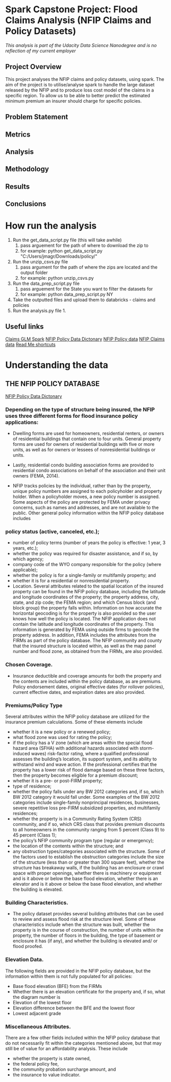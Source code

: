# Spark Capstone Project: Flood Claims Analysis (NFIP Claims and Policy Datasets)
*This analysis is part of the Udacity Data Science Nanodegree and is no reflection of my current employer*

## Project Overview

This project analyses the NFIP claims and policy datasets, using spark. The aim of the project is to utilise/analyse spark to handle the large dataset released by the NFIP and to produce loss cost model of the claims in a specific region. To allow us to be able to better predict the estimated minimum premium an insurer should charge for specific policies. 

## Problem Statement


## Metrics


## Analysis


## Methodology


## Results


## Conclusions



# How run the analysis

1. Run the get_data_script.py file (this will take awhile)
    1. pass arguement for the path of where to download the zip to
    2. for example: python get_data_script.py "C:/Users/jmagr/Downloads/policy/" 
2. Run the unzip_csvs.py file
    1. pass argument for the path of where the zips are located and the output folder
    2. for example: python unzip_csvs.py 
3. Run the data_prep_script.py file
    1. pass arguement for the State you want to filter the datasets for
    2. for example: python data_prep_script.py NY
4. Take the outputted files and upload them to databricks - claims and policies
5. Run the analysis.py file
    1. 

## Useful links

[Claims GLM Spark](http://people.stat.sc.edu/haigang/GLM_in_spark.html)
[NFIP Policy Data Dictonary](https://www.nap.edu/read/21848/chapter/5#51)
[NFIP Policy data](https://www.fema.gov/media-library/assets/documents/180376)
[NFIP Claims data](https://www.fema.gov/media-library/assets/documents/180374)
[Read Me shortcuts](https://github.com/tchapi/markdown-cheatsheet/blob/master/README.md)

# Understanding the data

## THE NFIP POLICY DATABASE

[NFIP Policy Data Dictonary](https://www.nap.edu/read/21848/chapter/5#51)

### Depending on the type of structure being insured, the NFIP uses three different forms for flood insurance policy applications:

* Dwelling forms are used for homeowners, residential renters, or owners of residential buildings that contain one to four units.
General property forms are used for owners of residential buildings with five or more units, as well as for owners or lessees of nonresidential buildings or units.
* Lastly, residential condo building association forms are provided to residential condo associations on behalf of the association and their unit owners (FEMA, 2014).


* NFIP tracks policies by the individual, rather than by the property, unique policy numbers are assigned to each policyholder and property holder. When a policyholder moves, a new policy number is assigned. Some aspects of the policy are protected by FEMA under privacy concerns, such as names and addresses, and are not available to the public. Other general policy information within the NFIP policy database includes

### policy status (active, canceled, etc.);
* number of policy terms (number of years the policy is effective: 1 year, 3 years, etc.);
* whether the policy was required for disaster assistance, and if so, by which agency;
* company code of the WYO company responsible for the policy (where applicable);
* whether the policy is for a single-family or multifamily property; and
* whether it is for a residential or nonresidential property.
* Location. Several attributes related to the spatial location of the insured property can be found in the NFIP policy database, including the latitude and longitude coordinates of the property; the property address, city, state, and zip code; the FEMA region; and which Census block (and block group) the property falls within. Information on how accurate the horizontal geocoding is for the property is also provided so the user knows how well the policy is located. The NFIP application does not contain the latitude and longitude coordinates of the property. This information is generated by FEMA using outside firms to geocode the property address. In addition, FEMA includes the attributes from the FIRMs as part of the policy database. The NFIP community and county that the insured structure is located within, as well as the map panel number and flood zone, as obtained from the FIRMs, are also provided.

### Chosen Coverage. 
* Insurance deductible and coverage amounts for both the property and the contents are included within the policy database, as are premiums. Policy endorsement dates, original effective dates (for rollover policies), current effective dates, and expiration dates are also provided.

### Premiums/Policy Type
Several attributes within the NFIP policy database are utilized for the insurance premium calculations. Some of these elements include

* whether it is a new policy or a renewed policy;
* what flood zone was used for rating the policy;
* if the policy has a V zone (which are areas within the special flood hazard area (SFHA) with additional hazards associated with storm-induced waves) risk-factor rating, where a qualified professional assesses the building’s location, its support system, and its ability to withstand wind and wave action. If the professional certifies that the property has a lower risk of flood damage based on these three factors, then the property becomes eligible for a premium discount;
* whether it is a pre- or post-FIRM property;
* type of residence;
* whether the policy falls under any BW 2012 categories and, if so, which BW 2012 category it would fall under. Some examples of the BW 2012 categories include single-family nonprincipal residences, businesses, severe repetitive loss pre-FIRM subsidized properties, and multifamily residences;
* whether the property is in a Community Rating System (CRS) community, and if so, which CRS class that provides premium discounts to all homeowners in the community ranging from 5 percent (Class 9) to 45 percent (Class 1);
* the policy’s NFIP community program type (regular or emergency);
* the location of the contents within the structure; and
* any obstruction types/categories associated with the structure. Some of the factors used to establish the obstruction categories include the size of the structure (less than or greater than 300 square feet), whether the structure has breakaway walls, if the building has an enclosure or crawl space with proper openings, whether there is machinery or equipment and is it above or below the base flood elevation, whether there is an elevator and is it above or below the base flood elevation, and whether the building is elevated.
### Building Characteristics. 
* The policy dataset provides several building attributes that can be used to review and assess flood risk at the structure level. Some of these characteristics include when the structure was built, whether the property is in the course of construction, the number of units within the property, the number of floors in the building, the type of basement or enclosure it has (if any), and whether the building is elevated and/ or flood proofed.

### Elevation Data. 
The following fields are provided in the NFIP policy database, but the information within them is not fully populated for all policies:

* Base flood elevation (BFE) from the FIRMs
* Whether there is an elevation certificate for the property and, if so, what the diagram number is
* Elevation of the lowest floor
* Elevation difference between the BFE and the lowest floor
* Lowest adjacent grade


### Miscellaneous Attributes. 
There are a few other fields included within the NFIP policy database that do not necessarily fit within the categories mentioned above, but that may still be of value for an affordability analysis. These include

* whether the property is state owned,
* the federal policy fee,
* the community probation surcharge amount, and
* the insurance to value indicator.



